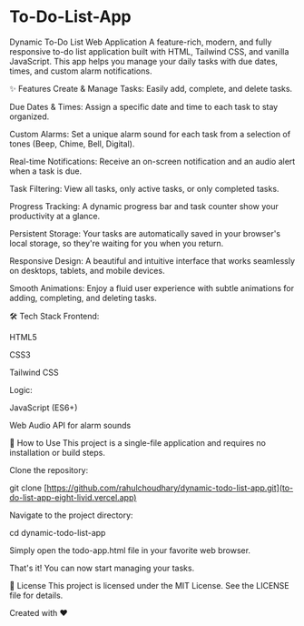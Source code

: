 # To-Do-List-App
Dynamic To-Do List Web Application
A feature-rich, modern, and fully responsive to-do list application built with HTML, Tailwind CSS, and vanilla JavaScript. This app helps you manage your daily tasks with due dates, times, and custom alarm notifications.

✨ Features
Create & Manage Tasks: Easily add, complete, and delete tasks.

Due Dates & Times: Assign a specific date and time to each task to stay organized.

Custom Alarms: Set a unique alarm sound for each task from a selection of tones (Beep, Chime, Bell, Digital).

Real-time Notifications: Receive an on-screen notification and an audio alert when a task is due.

Task Filtering: View all tasks, only active tasks, or only completed tasks.

Progress Tracking: A dynamic progress bar and task counter show your productivity at a glance.

Persistent Storage: Your tasks are automatically saved in your browser's local storage, so they're waiting for you when you return.

Responsive Design: A beautiful and intuitive interface that works seamlessly on desktops, tablets, and mobile devices.

Smooth Animations: Enjoy a fluid user experience with subtle animations for adding, completing, and deleting tasks.

🛠️ Tech Stack
Frontend:

HTML5

CSS3

Tailwind CSS

Logic:

JavaScript (ES6+)

Web Audio API for alarm sounds

🚀 How to Use
This project is a single-file application and requires no installation or build steps.

Clone the repository:

git clone [https://github.com/rahulchoudhary/dynamic-todo-list-app.git](to-do-list-app-eight-livid.vercel.app)

Navigate to the project directory:

cd dynamic-todo-list-app

Simply open the todo-app.html file in your favorite web browser.

That's it! You can now start managing your tasks.

📄 License
This project is licensed under the MIT License. See the LICENSE file for details.

Created with ❤️
